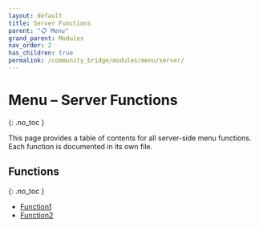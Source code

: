 ```yaml
---
layout: default
title: Server Functions
parent: "📋 Menu"
grand_parent: Modules
nav_order: 2
has_children: true
permalink: /community_bridge/modules/menu/server/
---
```


# Menu – Server Functions
{: .no_toc }

This page provides a table of contents for all server-side menu functions. Each function is documented in its own file.

## Functions
{: .no_toc }

- [Function1](server/Function1.md)
- [Function2](server/Function2.md)